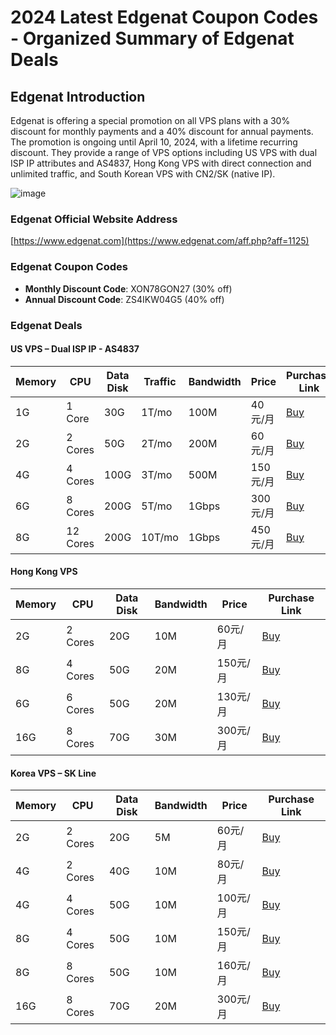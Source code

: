 # 2024 Latest Edgenat Coupon Codes - Organized Summary of Edgenat Deals

## Edgenat Introduction
Edgenat is offering a special promotion on all VPS plans with a 30% discount for monthly payments and a 40% discount for annual payments. The promotion is ongoing until April 10, 2024, with a lifetime recurring discount. They provide a range of VPS options including US VPS with dual ISP IP attributes and AS4837, Hong Kong VPS with direct connection and unlimited traffic, and South Korean VPS with CN2/SK (native IP).

![image](https://github.com/xingyunxiaolajiao/Edgenat/assets/167673437/15f69e25-d295-46bf-978b-90caf52fda45)

### Edgenat Official Website Address
[https://www.edgenat.com](https://www.edgenat.com/aff.php?aff=1125)

### Edgenat Coupon Codes
- **Monthly Discount Code**: XON78GON27 (30% off)
- **Annual Discount Code**: ZS4IKW04G5 (40% off)

### Edgenat Deals

#### US VPS – Dual ISP IP - AS4837
| Memory | CPU | Data Disk | Traffic | Bandwidth | Price | Purchase Link |
| ------- | --- | --------- | ------- | ---------- | ----- | ------------ |
| 1G      | 1 Core | 30G      | 1T/mo   | 100M       | 40元/月 | [Buy](https://www.edgenat.com/aff.php?aff=1125&pid=122) |
| 2G      | 2 Cores | 50G      | 2T/mo   | 200M       | 60元/月 | [Buy](https://www.edgenat.com/aff.php?aff=1125&pid=123) |
| 4G      | 4 Cores | 100G     | 3T/mo   | 500M       | 150元/月 | [Buy](https://www.edgenat.com/aff.php?aff=1125&pid=124) |
| 6G      | 8 Cores | 200G     | 5T/mo   | 1Gbps      | 300元/月 | [Buy](https://www.edgenat.com/aff.php?aff=1125&pid=125) |
| 8G      | 12 Cores | 200G    | 10T/mo  | 1Gbps      | 450元/月 | [Buy](https://www.edgenat.com/aff.php?aff=1125&pid=121) |

#### Hong Kong VPS
| Memory | CPU | Data Disk | Bandwidth | Price | Purchase Link |
| ------- | --- | --------- | ---------- | ----- | ------------ |
| 2G      | 2 Cores | 20G      | 10M        | 60元/月 | [Buy](https://www.edgenat.com/aff.php?aff=1125&pid=33) |
| 8G      | 4 Cores | 50G      | 20M        | 150元/月 | [Buy](https://www.edgenat.com/aff.php?aff=1125&pid=34) |
| 6G      | 6 Cores | 50G      | 20M        | 130元/月 | [Buy](https://www.edgenat.com/aff.php?aff=1125&pid=36) |
| 16G     | 8 Cores | 70G      | 30M        | 300元/月 | [Buy](https://www.edgenat.com/aff.php?aff=1125&pid=35) |

#### Korea VPS – SK Line
| Memory | CPU | Data Disk | Bandwidth | Price | Purchase Link |
| ------- | --- | --------- | ---------- | ----- | ------------ |
| 2G      | 2 Cores | 20G      | 5M         | 60元/月 | [Buy](https://www.edgenat.com/aff.php?aff=1125&pid=114) |
| 4G      | 2 Cores | 40G      | 10M        | 80元/月 | [Buy](https://www.edgenat.com/aff.php?aff=1125&pid=115) |
| 4G      | 4 Cores | 50G      | 10M        | 100元/月 | [Buy](https://www.edgenat.com/aff.php?aff=1125&pid=116) |
| 8G      | 4 Cores | 50G      | 10M        | 150元/月 | [Buy](https://www.edgenat.com/aff.php?aff=1125&pid=117) |
| 8G      | 8 Cores | 50G      | 10M        | 160元/月 | [Buy](https://www.edgenat.com/aff.php?aff=1125&pid=119) |
| 16G     | 8 Cores | 70G      | 20M        | 300元/月 | [Buy](https://www.edgenat.com/aff.php?aff=1125&pid=120) |


